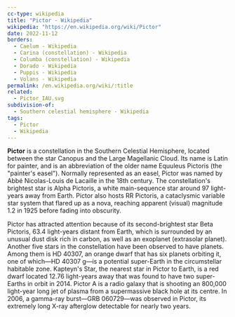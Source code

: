 ```yaml
---
cc-type: wikipedia
title: "Pictor - Wikipedia"
wikipedia: "https://en.wikipedia.org/wiki/Pictor"
date: 2022-11-12
borders:
  - Caelum - Wikipedia
  - Carina (constellation) - Wikipedia
  - Columba (constellation) - Wikipedia
  - Dorado - Wikipedia
  - Puppis - Wikipedia
  - Volans - Wikipedia
permalink: /en.wikipedia.org/wiki/:title
related:
  - Pictor_IAU.svg
subdivision-of:
  - Southern celestial hemisphere - Wikipedia
tags:
  - Pictor
  - Wikipedia
---
```

**Pictor** is a constellation in the Southern Celestial Hemisphere, located between the star Canopus and the Large Magellanic Cloud. Its name is Latin for painter, and is an abbreviation of the older name Equuleus Pictoris (the "painter's easel"). Normally represented as an easel, Pictor was named by Abbé Nicolas-Louis de Lacaille in the 18th century. The constellation's brightest star is Alpha Pictoris, a white main-sequence star around 97 light-years away from Earth. Pictor also hosts RR Pictoris, a cataclysmic variable star system that flared up as a nova, reaching apparent (visual) magnitude 1.2 in 1925 before fading into obscurity.

Pictor has attracted attention because of its second-brightest star Beta Pictoris, 63.4 light-years distant from Earth, which is surrounded by an unusual dust disk rich in carbon, as well as an exoplanet (extrasolar planet). Another five stars in the constellation have been observed to have planets. Among them is HD 40307, an orange dwarf that has six planets orbiting it, one of which—HD 40307 g—is a potential super-Earth in the circumstellar habitable zone. Kapteyn's Star, the nearest star in Pictor to Earth, is a red dwarf located 12.76 light-years away that was found to have two super-Earths in orbit in 2014. Pictor A is a radio galaxy that is shooting an 800,000 light-year long jet of plasma from a supermassive black hole at its centre. In 2006, a gamma-ray burst—GRB 060729—was observed in Pictor, its extremely long X-ray afterglow detectable for nearly two years.